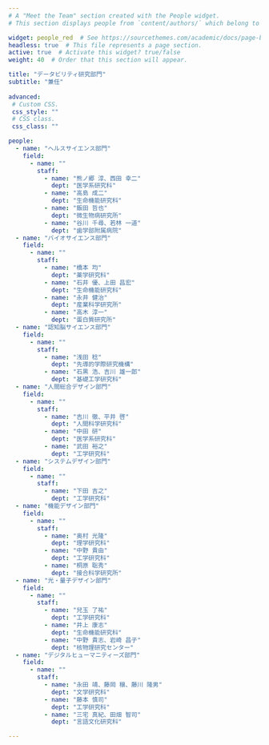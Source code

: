 ```yaml
---
# A "Meet the Team" section created with the People widget.
# This section displays people from `content/authors/` which belong to the `user_groups` below.

widget: people_red  # See https://sourcethemes.com/academic/docs/page-builder/
headless: true  # This file represents a page section.
active: true  # Activate this widget? true/false
weight: 40  # Order that this section will appear.

title: "データビリティ研究部門"
subtitle: "兼任"
  
advanced:
 # Custom CSS. 
 css_style: ""
 # CSS class.
 css_class: ""

people:
  - name: "ヘルスサイエンス部門"
    field: 
      - name: ""
        staff:
          - name: "熊ノ郷 淳、西田 幸二"
            dept: "医学系研究科"
          - name: "高島 成二"
            dept: "生命機能研究科"
          - name: "飯田 哲也"
            dept: "微生物病研究所"
          - name: "谷川 千尋、若林 一道"
            dept: "歯学部附属病院"
  - name: "バイオサイエンス部門"
    field: 
      - name: ""
        staff:
          - name: "橋本 均"
            dept: "薬学研究科"
          - name: "石井 優、上田 昌宏"
            dept: "生命機能研究科"
          - name: "永井 健治"
            dept: "産業科学研究所"
          - name: "高木 淳一"
            dept: "蛋白質研究所"
  - name: "認知脳サイエンス部門"
    field: 
      - name: ""
        staff:
          - name: "浅田 稔"
            dept: "先導的学際研究機構"
          - name: "石黒 浩、吉川 雄一郎"
            dept: "基礎工学研究科"
  - name: "人間総合デザイン部門"
    field: 
      - name: ""
        staff:
          - name: "吉川 徹、平井 啓"
            dept: "人間科学研究科"
          - name: "中田 研"
            dept: "医学系研究科"
          - name: "武田 裕之"
            dept: "工学研究科"
  - name: "システムデザイン部門"
    field: 
      - name: ""
        staff:
          - name: "下田 吉之"
            dept: "工学研究科"
  - name: "機能デザイン部門"
    field: 
      - name: ""
        staff:
          - name: "奥村 光隆"
            dept: "理学研究科"
          - name: "中野 貴由"
            dept: "工学研究科"
          - name: "桐原 聡秀"
            dept: "接合科学研究所"
  - name: "光・量子デザイン部門"
    field: 
      - name: ""
        staff:
          - name: "兒玉 了祐"
            dept: "工学研究科"
          - name: "井上 康志"
            dept: "生命機能研究科"
          - name: "中野 貴志、岩崎 昌子"
            dept: "核物理研究センター"
  - name: "デジタルヒューマニティーズ部門"
    field: 
      - name: ""
        staff:
          - name: "永田 靖、藤岡 穣、藤川 隆男"
            dept: "文学研究科"
          - name: "藤本 慎司"
            dept: "工学研究科"
          - name: "三宅 真紀、田畑 智司"
            dept: "言語文化研究科"

---
```

